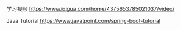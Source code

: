 学习视频
https://www.ixigua.com/home/4375653785021037/video/

Java Tutorial
https://www.javatpoint.com/spring-boot-tutorial